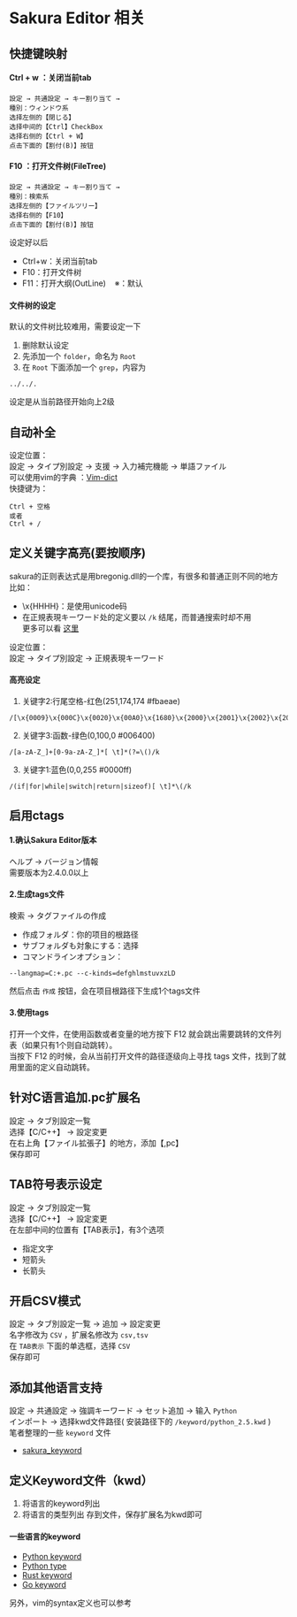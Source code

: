# Sakura Editor 相关

## 快捷键映射
#### Ctrl + w ：关闭当前tab
```
設定 → 共通設定 → キー割り当て → 
種別：ウィンドウ系
选择左侧的【閉じる】
选择中间的【Ctrl】CheckBox
选择右侧的【Ctrl + W】
点击下面的【割付(B)】按钮
```
#### F10 ：打开文件树(FileTree)
```
設定 → 共通設定 → キー割り当て → 
種別：検索系
选择左侧的【ファイルツリー】
选择右侧的【F10】
点击下面的【割付(B)】按钮
```
设定好以后
- Ctrl+w：关闭当前tab
- F10：打开文件树
- F11：打开大纲(OutLine)&nbsp;&nbsp;&nbsp;&nbsp;※：默认

#### 文件树的设定
默认的文件树比较难用，需要设定一下
1. 删除默认设定
2. 先添加一个 ``folder``，命名为 ``Root``
3. 在  ``Root`` 下面添加一个 ``grep``，内容为
```
../../.
```
设定是从当前路径开始向上2级

## 自动补全
设定位置：  
設定 → タイプ別設定 → 支援 → 入力補完機能 → 単語ファイル  
可以使用vim的字典 ：[Vim-dict](../DevTool/Vim-conf/vimconf/dict/)  
快捷键为：
```
Ctrl + 空格
或者
Ctrl + /
```

## 定义关键字高亮(要按顺序)
sakura的正则表达式是用bregonig.dll的一个库，有很多和普通正则不同的地方  
比如：
 - \x{HHHH}：是使用unicode码
 - 在正規表現キーワード处的定义要以 ``/k`` 结尾，而普通搜索时却不用  
更多可以看 [这里](https://sakura-editor.github.io/help/HLP000089.html)

设定位置：  
設定 → タイプ別設定 → 正規表現キーワード  

#### 高亮设定
1. 关键字2:行尾空格-红色(251,174,174 #fbaeae)  
```
/[\x{0009}\x{000C}\x{0020}\x{00A0}\x{1680}\x{2000}\x{2001}\x{2002}\x{2003}\x{2004}\x{2005}\x{2006}\x{2007}\x{2008}\x{2009}\x{200A}\x{2028}\x{2029}\x{202F}\x{205F}\x{3000}]+$/k
```
2. 关键字3:函数-绿色(0,100,0 #006400)
```
/[a-zA-Z_]+[0-9a-zA-Z_]*[ \t]*(?=\()/k
```
3. 关键字1:蓝色(0,0,255 #0000ff)
```
/(if|for|while|switch|return|sizeof)[ \t]*\(/k
```

## 启用ctags

#### 1.确认Sakura Editor版本
ヘルプ → バージョン情報  
需要版本为2.4.0.0以上

#### 2.生成tags文件
検索 → タグファイルの作成  
* 作成フォルダ：你的项目的根路径
* サブフォルダも対象にする：选择
* コマンドラインオプション：
```
--langmap=C:+.pc --c-kinds=defghlmstuvxzLD
```

然后点击 ``作成`` 按钮，会在项目根路径下生成1个tags文件

#### 3.使用tags
打开一个文件，在使用函数或者变量的地方按下 F12 就会跳出需要跳转的文件列表（如果只有1个则自动跳转）。  
当按下 F12 的时候，会从当前打开文件的路径逐级向上寻找 tags 文件，找到了就用里面的定义自动跳转。

## 针对C语言追加.pc扩展名
設定 → タブ別設定一覧  
选择【C/C++】 → 設定変更  
在右上角【ファイル拡張子】的地方，添加【,pc】  
保存即可

## TAB符号表示设定
設定 → タブ別設定一覧  
选择【C/C++】 → 設定変更  
在左部中间的位置有【TAB表示】，有3个选项
* 指定文字
* 短箭头
* 长箭头

## 开启CSV模式
設定 → タブ別設定一覧 → 追加 → 設定変更  
名字修改为 ``CSV`` ，扩展名修改为 ``csv,tsv``  
在 ``TAB表示`` 下面的单选框，选择 ``CSV``  
保存即可

## 添加其他语言支持
設定 → 共通設定 → 強調キーワード → セット追加 → 输入 ``Python``  
インポート → 选择kwd文件路径( 安装路径下的 ``/keyword/python_2.5.kwd`` )  
笔者整理的一些 ``keyword`` 文件
- [sakura_keyword](sakura_keyword)

## 定义Keyword文件（kwd）
1. 将语言的keyword列出
2. 将语言的类型列出
存到文件，保存扩展名为kwd即可

#### 一些语言的keyword
- [Python keyword](https://github.com/python/cpython/blob/3.11/Lib/keyword.py)
- [Python type](https://docs.python.org/zh-cn/3/library/stdtypes.html)
- [Rust keyword](https://doc.rust-lang.org/book/appendix-01-keywords.html)
- [Go keyword](https://go.dev/ref/spec)  

另外，vim的syntax定义也可以参考
